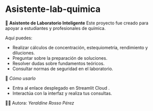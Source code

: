 # Asistente-lab-quimica
🧪 **Asistente de Laboratorio Inteligente**
Este proyecto fue creado para apoyar a estudiantes y profesionales de química.

Aquí puedes:
- Realizar cálculos de concentración, estequiometría, rendimiento y diluciones.
- Preguntar sobre la preparación de soluciones.
- Resolver dudas sobre fundamentos teóricos.
- Consultar normas de seguridad en el laboratorio.

🚀 *Cómo usarlo*
- Entra al enlace desplegado en Streamlit Cloud .
- Interactúa con la interfaz y realiza tus consultas.

👩‍🔬 Autora: *Yeraldine Rosso Pérez*
